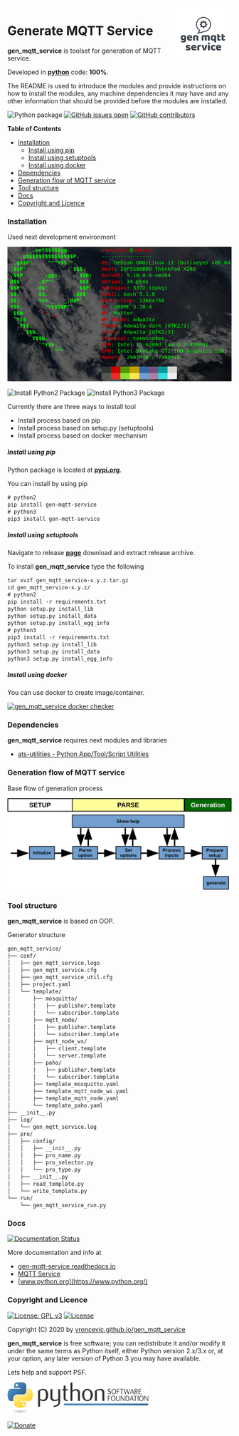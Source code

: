 <img align="right" src="https://raw.githubusercontent.com/vroncevic/gen_mqtt_service/dev/docs/gen_mqtt_service_logo.png" width="25%">

# Generate MQTT Service

**gen_mqtt_service** is toolset for generation of MQTT service.

Developed in **[python](https://www.python.org/)** code: **100%**.

The README is used to introduce the modules and provide instructions on
how to install the modules, any machine dependencies it may have and any
other information that should be provided before the modules are installed.

![Python package](https://github.com/vroncevic/gen_mqtt_service/workflows/Python%20package%20gen_mqtt_service/badge.svg?branch=master) [![GitHub issues open](https://img.shields.io/github/issues/vroncevic/gen_mqtt_service.svg)](https://github.com/vroncevic/gen_mqtt_service/issues) [![GitHub contributors](https://img.shields.io/github/contributors/vroncevic/gen_mqtt_service.svg)](https://github.com/vroncevic/gen_mqtt_service/graphs/contributors)

<!-- START doctoc generated TOC please keep comment here to allow auto update -->
<!-- DON'T EDIT THIS SECTION, INSTEAD RE-RUN doctoc TO UPDATE -->
**Table of Contents**

- [Installation](#installation)
    - [Install using pip](#install-using-pip)
    - [Install using setuptools](#install-using-setuptools)
    - [Install using docker](#install-using-docker)
- [Dependencies](#dependencies)
- [Generation flow of MQTT service](#generation-flow-of-mqtt-service)
- [Tool structure](#tool-structure)
- [Docs](#docs)
- [Copyright and Licence](#copyright-and-licence)

<!-- END doctoc generated TOC please keep comment here to allow auto update -->

### Installation

Used next development environment

![Development environment](https://raw.githubusercontent.com/vroncevic/gen_mqtt_service/dev/docs/debtux.png)

![Install Python2 Package](https://github.com/vroncevic/gen_mqtt_service/workflows/Install%20Python2%20Package%20gen_mqtt_service/badge.svg?branch=master) ![Install Python3 Package](https://github.com/vroncevic/gen_mqtt_service/workflows/Install%20Python3%20Package%20gen_mqtt_service/badge.svg?branch=master)

Currently there are three ways to install tool
* Install process based on pip
* Install process based on setup.py (setuptools)
* Install process based on docker mechanism

##### Install using pip

Python package is located at **[pypi.org](https://pypi.org/project/gen-mqtt-service/)**.

You can install by using pip
```
# python2
pip install gen-mqtt-service
# python3
pip3 install gen-mqtt-service
```

##### Install using setuptools

Navigate to release **[page](https://github.com/vroncevic/gen_mqtt_service/releases/)** download and extract release archive.

To install **gen_mqtt_service** type the following
```
tar xvzf gen_mqtt_service-x.y.z.tar.gz
cd gen_mqtt_service-x.y.z/
# python2
pip install -r requirements.txt
python setup.py install_lib
python setup.py install_data
python setup.py install_egg_info
# python3
pip3 install -r requirements.txt
python3 setup.py install_lib
python3 setup.py install_data
python3 setup.py install_egg_info
```

##### Install using docker

You can use docker to create image/container.

[![gen_mqtt_service docker checker](https://github.com/vroncevic/gen_mqtt_service/workflows/gen_mqtt_service%20docker%20checker/badge.svg)](https://github.com/vroncevic/gen_mqtt_service/actions?query=workflow%3A%22gen_mqtt_service+docker+checker%22)

### Dependencies

**gen_mqtt_service** requires next modules and libraries

* [ats-utilities - Python App/Tool/Script Utilities](https://vroncevic.github.io/ats_utilities)

### Generation flow of MQTT service

Base flow of generation process

![MQTT generation flow](https://raw.githubusercontent.com/vroncevic/gen_mqtt_service/dev/docs/gen_mqtt_service_flow.png)

### Tool structure

**gen_mqtt_service** is based on OOP.

Generator structure

```
gen_mqtt_service/
├── conf/
│   ├── gen_mqtt_service.logo
│   ├── gen_mqtt_service.cfg
│   ├── gen_mqtt_service_util.cfg
│   ├── project.yaml
│   └── template/
│       ├── mosquitto/
│       │   ├── publisher.template
│       │   └── subscriber.template
│       ├── mqtt_node/
│       │   ├── publisher.template
│       │   └── subscriber.template
│       ├── mqtt_node_ws/
│       │   ├── client.template
│       │   └── server.template
│       ├── paho/
│       │   ├── publisher.template
│       │   └── subscriber.template
│       ├── template_mosquitto.yaml
│       ├── template_mqtt_node_ws.yaml
│       ├── template_mqtt_node.yaml
│       └── template_paho.yaml
├── __init__.py
├── log/
│   └── gen_mqtt_service.log
├── pro/
│   ├── config/
│   │   ├── __init__.py
│   │   ├── pro_name.py
│   │   ├── pro_selector.py
│   │   └── pro_type.py
│   ├── __init__.py
│   ├── read_template.py
│   └── write_template.py
└── run/
    └── gen_mqtt_service_run.py
```

### Docs

[![Documentation Status](https://readthedocs.org/projects/gen-mqtt-service/badge/?version=latest)](https://gen-mqtt-service.readthedocs.io/en/latest/?badge=latest)

More documentation and info at
* [gen-mqtt-service.readthedocs.io](https://gen-mqtt-service.readthedocs.io/en/latest)
* [MQTT Service](overview.md)
* [www.python.org](https://www.python.org/)

### Copyright and Licence

[![License: GPL v3](https://img.shields.io/badge/License-GPLv3-blue.svg)](https://www.gnu.org/licenses/gpl-3.0) [![License](https://img.shields.io/badge/License-Apache%202.0-blue.svg)](https://opensource.org/licenses/Apache-2.0)

Copyright (C) 2020 by [vroncevic.github.io/gen_mqtt_service](https://vroncevic.github.io/gen_mqtt_service)

**gen_mqtt_service** is free software; you can redistribute it and/or modify
it under the same terms as Python itself, either Python version 2.x/3.x or,
at your option, any later version of Python 3 you may have available.

Lets help and support PSF.

[![Python Software Foundation](https://raw.githubusercontent.com/vroncevic/gen_mqtt_service/dev/docs/psf-logo-alpha.png)](https://www.python.org/psf/)

[![Donate](https://www.paypalobjects.com/en_US/i/btn/btn_donateCC_LG.gif)](https://psfmember.org/index.php?q=civicrm/contribute/transact&reset=1&id=2)
